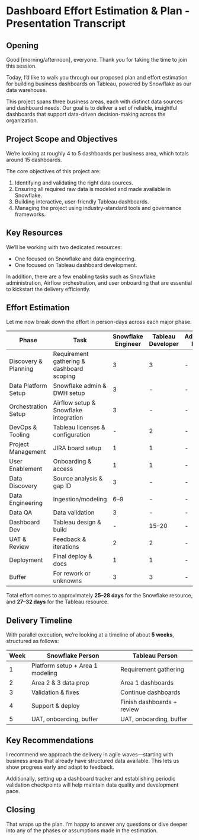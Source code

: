 
# Dashboard Effort Estimation & Plan - Presentation Transcript

## Opening

Good [morning/afternoon], everyone. Thank you for taking the time to join this session.

Today, I’d like to walk you through our proposed plan and effort estimation for building business dashboards on Tableau, powered by Snowflake as our data warehouse.

This project spans three business areas, each with distinct data sources and dashboard needs. Our goal is to deliver a set of reliable, insightful dashboards that support data-driven decision-making across the organization.

## Project Scope and Objectives

We’re looking at roughly 4 to 5 dashboards per business area, which totals around 15 dashboards.

The core objectives of this project are:

1. Identifying and validating the right data sources.
2. Ensuring all required raw data is modeled and made available in Snowflake.
3. Building interactive, user-friendly Tableau dashboards.
4. Managing the project using industry-standard tools and governance frameworks.

## Key Resources

We’ll be working with two dedicated resources:

- One focused on Snowflake and data engineering.
- One focused on Tableau dashboard development.

In addition, there are a few enabling tasks such as Snowflake administration, Airflow orchestration, and user onboarding that are essential to kickstart the delivery efficiently.

## Effort Estimation

Let me now break down the effort in person-days across each major phase.

| Phase | Task | Snowflake Engineer | Tableau Developer | Additional Roles |
| --- | --- | --- | --- | --- |
| Discovery & Planning | Requirement gathering & dashboard scoping | 3 | 3 | - |
| Data Platform Setup | Snowflake admin & DWH setup | 3 | - | - |
| Orchestration Setup | Airflow setup & Snowflake integration | 3 | - | - |
| DevOps & Tooling | Tableau licenses & configuration | - | 2 | - |
| Project Management | JIRA board setup | 1 | 1 | - |
| User Enablement | Onboarding & access | 1 | 1 | - |
| Data Discovery | Source analysis & gap ID | 3 | - | - |
| Data Engineering | Ingestion/modeling | 6–9 | - | - |
| Data QA | Data validation | 3 | - | - |
| Dashboard Dev | Tableau design & build | - | 15–20 | - |
| UAT & Review | Feedback & iterations | 2 | 2 | - |
| Deployment | Final deploy & docs | 1 | 1 | - |
| Buffer | For rework or unknowns | 3 | 3 | - |

Total effort comes to approximately **25–28 days** for the Snowflake resource, and **27–32 days** for the Tableau resource.

## Delivery Timeline

With parallel execution, we’re looking at a timeline of about **5 weeks**, structured as follows:

| Week | Snowflake Person | Tableau Person |
|------|------------------|----------------|
| 1    | Platform setup + Area 1 modeling | Requirement gathering |
| 2    | Area 2 & 3 data prep | Area 1 dashboards |
| 3    | Validation & fixes | Continue dashboards |
| 4    | Support & deploy | Finish dashboards + review |
| 5    | UAT, onboarding, buffer | UAT, onboarding, buffer |

## Key Recommendations

I recommend we approach the delivery in agile waves—starting with business areas that already have structured data available. This lets us show progress early and adapt to feedback.

Additionally, setting up a dashboard tracker and establishing periodic validation checkpoints will help maintain data quality and development pace.

## Closing

That wraps up the plan. I’m happy to answer any questions or dive deeper into any of the phases or assumptions made in the estimation.
